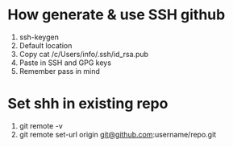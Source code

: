 # How generate & use SSH github

1. ssh-keygen
2. Default location
3. Copy cat /c/Users/info/.ssh/id_rsa.pub
4. Paste in SSH and GPG keys
5. Remember pass in mind

# Set shh in existing repo
1. git remote -v
2. git remote set-url origin git@github.com:username/repo.git